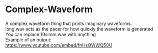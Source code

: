 # Complex-Waveform
A complex waveform thing that prints imaginary waveforms. <br/>
long.wav acts as the pacer for how quickly the waveform is generated <br/>
You can replace 10simm.wav with anything <br/>
Example of an output:<br/>
https://www.youtube.com/embed/fnHsQWWQ50U
